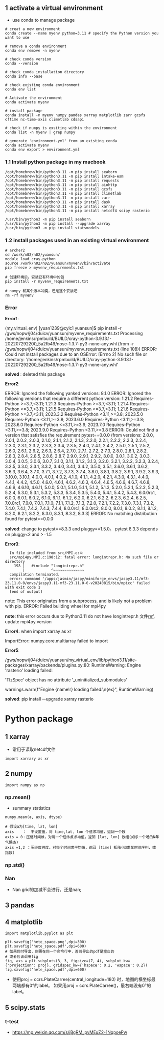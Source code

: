 ## 1 activate a virtual environment

- use conda to manage package

````
# creat a new environment
conda create --name myenv python=3.11 # specify the Python version you want to use

# remove a conda environment
conda env remove -n myenv

# check conda version
conda --version

# check conda installation directory
conda info --base

# check existing conda environment 
conda env list

# Activate the environment
conda activate myenv

# install package
conda install -n myenv numpy pandas xarray matplotlib zarr gcsfs cftime nc-time-axis climetlab cdsapi

# check if numpy is exsiting within the environment
conda list -n myenv | grep numpy

# generate 'environment.yml' from an existing conda
conda activate myenv
conda env export > environment.yml
````



### 1.1 Install python package in my macbook

````
/opt/homebrew/bin/python3.11 -m pip install seaborn
/opt/homebrew/bin/python3.11 -m pip install intake-esm
/opt/homebrew/bin/python3.11 -m pip install requests
/opt/homebrew/bin/python3.11 -m pip install aiohttp
/opt/homebrew/bin/python3.11 -m pip install gcsfs
/opt/homebrew/bin/python3.11 -m pip install climetlab
/opt/homebrew/bin/python3.11 -m pip install zarr
/opt/homebrew/bin/python3.11 -m pip install dask
/opt/homebrew/bin/python3.11 -m pip install xarray
/opt/homebrew/bin/python3.11 -m pip install netcdf4 scipy rasterio

/usr/bin/python3 -m pip install seaborn
/usr/bin/python3 -m pip install --upgrade xarray
/usr/bin/python3 -m pip install statsmodels
````

### 1.2 install packages used in an existing virtual environment

```
# archer2 
cd /work/n02/n02/yuansun/
module load cray-python
source /work/n02/n02/yuansun/myvenv/bin/activate
pip freeze > myvenv_requirements.txt

# 创建环境后，安装已有环境中的包
pip install -r myvenv_requirements.txt

# numpy 和某个版本冲突，还是逐个安装吧
rm -rf myvenv
```

### Error
**Error1**:

(my_virtual_env) [yuan1239@cylc1 yuansun]$ pip install -r /gws/nopw/j04/duicv/yuansun/myvenv_requirements.txt
Processing /home/jenkins/rpmbuild/BUILD/cray-python-3.9.13.1-202207292200_5a2fb49/nose-1.3.7-py3-none-any.whl (from -r /gws/nopw/j04/duicv/yuansun/myvenv_requirements.txt (line 108))
ERROR: Could not install packages due to an OSError: [Errno 2] No such file or directory: '/home/jenkins/rpmbuild/BUILD/cray-python-3.9.13.1-202207292200_5a2fb49/nose-1.3.7-py3-none-any.whl'

**solved** : deleted this package

**Error2**:

ERROR: Ignored the following yanked versions: 8.1.0
ERROR: Ignored the following versions that require a different python version: 1.21.2 Requires-Python >=3.7,<3.11; 1.21.3 Requires-Python >=3.7,<3.11; 1.21.4 Requires-Python >=3.7,<3.11; 1.21.5 Requires-Python >=3.7,<3.11; 1.21.6 Requires-Python >=3.7,<3.11; 2023.3.2 Requires-Python <3.11,>=3.8; 2023.5.0 Requires-Python <3.11,>=3.8; 2023.6.0 Requires-Python <3.11,>=3.8; 2023.6.0 Requires-Python <=3.11,>=3.9; 2023.7.0 Requires-Python <3.11,>=3.8; 2023.9.0 Requires-Python <3.11,>=3.8
ERROR: Could not find a version that satisfies the requirement pytest==0.0.0 (from versions: 2.0.0, 2.0.1, 2.0.2, 2.0.3, 2.1.0, 2.1.1, 2.1.2, 2.1.3, 2.2.0, 2.2.1, 2.2.2, 2.2.3, 2.2.4, 2.3.0, 2.3.1, 2.3.2, 2.3.3, 2.3.4, 2.3.5, 2.4.0, 2.4.1, 2.4.2, 2.5.0, 2.5.1, 2.5.2, 2.6.0, 2.6.1, 2.6.2, 2.6.3, 2.6.4, 2.7.0, 2.7.1, 2.7.2, 2.7.3, 2.8.0, 2.8.1, 2.8.2, 2.8.3, 2.8.4, 2.8.5, 2.8.6, 2.8.7, 2.9.0, 2.9.1, 2.9.2, 3.0.0, 3.0.1, 3.0.2, 3.0.3, 3.0.4, 3.0.5, 3.0.6, 3.0.7, 3.1.0, 3.1.1, 3.1.2, 3.1.3, 3.2.0, 3.2.1, 3.2.2, 3.2.3, 3.2.4, 3.2.5, 3.3.0, 3.3.1, 3.3.2, 3.4.0, 3.4.1, 3.4.2, 3.5.0, 3.5.1, 3.6.0, 3.6.1, 3.6.2, 3.6.3, 3.6.4, 3.7.0, 3.7.1, 3.7.2, 3.7.3, 3.7.4, 3.8.0, 3.8.1, 3.8.2, 3.9.1, 3.9.2, 3.9.3, 3.10.0, 3.10.1, 4.0.0, 4.0.1, 4.0.2, 4.1.0, 4.1.1, 4.2.0, 4.2.1, 4.3.0, 4.3.1, 4.4.0, 4.4.1, 4.4.2, 4.5.0, 4.6.0, 4.6.1, 4.6.2, 4.6.3, 4.6.4, 4.6.5, 4.6.6, 4.6.7, 4.6.8, 4.6.9, 4.6.10, 4.6.11, 5.0.0, 5.0.1, 5.1.0, 5.1.1, 5.1.2, 5.1.3, 5.2.0, 5.2.1, 5.2.2, 5.2.3, 5.2.4, 5.3.0, 5.3.1, 5.3.2, 5.3.3, 5.3.4, 5.3.5, 5.4.0, 5.4.1, 5.4.2, 5.4.3, 6.0.0rc1, 6.0.0, 6.0.1, 6.0.2, 6.1.0, 6.1.1, 6.1.2, 6.2.0, 6.2.1, 6.2.2, 6.2.3, 6.2.4, 6.2.5, 7.0.0rc1, 7.0.0, 7.0.1, 7.1.0, 7.1.1, 7.1.2, 7.1.3, 7.2.0, 7.2.1, 7.2.2, 7.3.0, 7.3.1, 7.3.2, 7.4.0, 7.4.1, 7.4.2, 7.4.3, 7.4.4, 8.0.0rc1, 8.0.0rc2, 8.0.0, 8.0.1, 8.0.2, 8.1.1, 8.1.2, 8.2.0, 8.2.1, 8.2.2, 8.3.0, 8.3.1, 8.3.2, 8.3.3)
ERROR: No matching distribution found for pytest==0.0.0

**solved**: change to pytest==8.3.3 and pluggy==1.5.0。 pytest 8.3.3 depends on pluggy<2 and >=1.5



**Error3**:

      In file included from src/MPI.c:4:
      src/mpi4py.MPI.c:198:12: fatal error: longintrepr.h: No such file or directory
        198 |   #include "longintrepr.h"
            |            ^~~~~~~~~~~~~~~
      compilation terminated.
      error: command '/apps/jasmin/jaspy/miniforge_envs/jaspy3.11/mf3-23.11.0-0/envs/jaspy3.11-mf3-23.11.0-0-v20240815/bin/mpicc' failed with exit code 1
      [end of output]

  note: This error originates from a subprocess, and is likely not a problem with pip.
  ERROR: Failed building wheel for mpi4py

**note**: this error occurs due to Python3.11 do not have longintrepr.h 文件[ref](https://stackoverflow.com/questions/74979674/gensim-install-in-python-3-11-fails-because-of-missing-longintrepr-h-file), update mpi4py version



**Error4**: when import xarray as xr

ImportError: numpy.core.multiarray failed to import



**Error5**:

/gws/nopw/j04/duicv/yuansun/my_virtual_env/lib/python3.11/site-packages/xarray/backends/plugins.py:80: RuntimeWarning: Engine 'rasterio' loading failed:

'TlzSpec' object has no attribute '_uninitialized_submodules'

 warnings.warn(f"Engine {name!r} loading failed:\n{ex}", RuntimeWarning)

**solved**: pip install --upgrade xarray rasterio



# Python package

## 1 xarray

- 常用于读取netcdf文件

````
import xarrary as xr
````



## 2 numpy

```text
import numpy as np
```



### np.mean()

- summary statistics

````
numpy.mean(a, axis, dtype)

# 假设a为[time, lat, lon]
axis    ：  不设置值，对 time,lat, lon 个值求均值，返回一个数
axis = 0：压缩时间维，对每一个经纬点求均值，返回 [lat, lon] 数组(如求一个场的N年气候态)
axis =1,2 ：压经度纬度，对每个时间求平均值，返回 [time] 矩阵(如求某时间序列，或指数)
````



### np.std()

### Nan

- Nan grid的加减不会进行，还是nan;



## 3 pandas



## 4 matplotlib

```
import matplotlib.pyplot as plt
```

```
plt.savefig('hete_space.png',dpi=300) 
plt.savefig('hete_space.pdf',dpi=600) 
# 如果同时导出，则需在同一个命令行中，否则导出的pdf是空白的
# 或者应该调用fig
fig, axs = plt.subplots(3, 3, figsize=(7, 4), subplot_kw={'projection': proj}, gridspec_kw={'hspace': 0.2, 'wspace': 0.2})
fig.savefig('hete_space.pdf',dpi=600) 
```

- 使用proj = ccrs.PlateCarree(central_longitude=180) 时，地图的横坐标最两端都有0°的label。 如果用proj = ccrs.PlateCarree()，最右端没有0°的label。

## 5 scipy.stats

### **t-test**

- https://mp.weixin.qq.com/s/jBgRM_pvMEuZ2-1NqpoePw